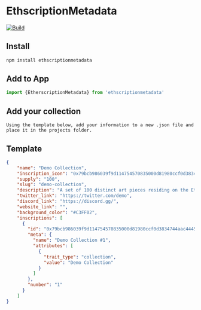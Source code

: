 # EthscriptionMetadata

[![Build](https://github.com/EmblemCompany/EthscriptionMetadata/actions/workflows/build.yml/badge.svg)](https://github.com/EmblemCompany/EthscriptionMetadata/actions/workflows/build.yml)

## Install 

```bash
npm install ethscriptionmetadata
```

## Add to App

```javascript
import {EtherscriptionMetadata} from 'ethscriptionmetadata'
```

## Add your collection

`Using the template below, add your information to a new .json file and place it in the projects folder. `

## Template

```json
{
    "name": "Demo Collection",
    "inscription_icon": "0x79bcb986039f9d114754570835000d81980ccf0d3834744aac4445112f05aa4a",
    "supply": "100",
    "slug": "demo-collection",
    "description": "A set of 100 distinct art pieces residing on the Ethereum Blockchain",
    "twitter_link": "https://twitter.com/demo",
    "discord_link": "https://discord.gg/",
    "website_link": "",
    "background_color": "#C3FF02",
    "inscriptions": [
      {
        "id": "0x79bcb986039f9d114754570835000d81980ccf0d3834744aac4445112f05aa4a",
        "meta": {
          "name": "Demo Collection #1",
          "attributes": [
            {
              "trait_type": "collection",
              "value": "Demo Collection"
            }
          ]
        },
        "number": "1"
      }
    ]
}
```


